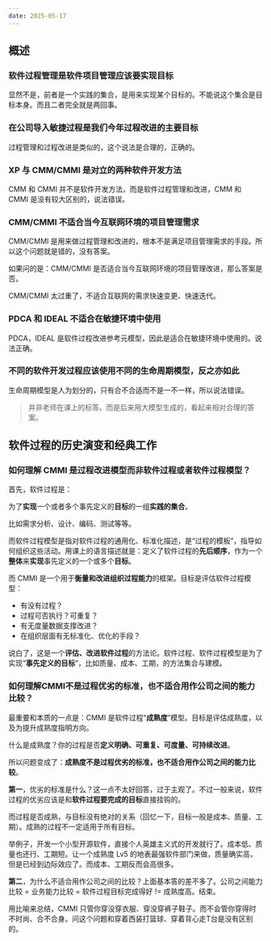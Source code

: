 ```yaml
---
date: 2025-05-17
---
```


## 概述

### 软件过程管理是软件项目管理应该要实现目标

显然不是，前者是一个实践的集合，是用来实现某个目标的。不能说这个集合是目标本身。而且二者完全就是两回事。

### 在公司导入敏捷过程是我们今年过程改进的主要目标

过程管理和过程改进是类似的，这个说法是合理的，正确的。

### XP 与 CMM/CMMI 是对立的两种软件开发方法

CMM 和 CMMI 并不是软件开发方法，而是软件过程管理和改进，CMM 和 CMMI 是没有较大区别的，说法错误。

### CMM/CMMI 不适合当今互联网环境的项目管理需求

CMM/CMMI 是用来做过程管理和改进的，根本不是满足项目管理需求的手段。所以这个问题就是错的，没有答案。

如果问的是：CMM/CMMI 是否适合当今互联网环境的项目管理改进，那么答案是否。

CMM/CMMI 太过重了，不适合互联网的需求快速变更、快速迭代。

### PDCA 和 IDEAL 不适合在敏捷环境中使用

PDCA，IDEAL 是软件过程改进参考元模型，因此是适合在敏捷环境中使用的。说法正确。

### 不同的软件开发过程应该使用不同的生命周期模型，反之亦如此

生命周期模型是人为划分的，只有合不合适而不是一不一样，所以说法错误。

> 并非老师在课上的标答。而是后来用大模型生成的，看起来相对合理的答案。

## 软件过程的历史演变和经典工作

### 如何理解 CMMI 是过程改进模型而非软件过程或者软件过程模型？

首先，软件过程是：

为了**实现**一个或者多个事先定义的**目标**的一组**实践的集合**。

比如需求分析、设计、编码、测试等等。

而软件过程模型是指对软件过程的通用化、标准化描述，是“过程的模板”，指导如何组织这些活动。用课上的语言描述就是：定义了软件过程的**先后顺序**，作为一个**整体**来**实现**事先定义的一个或多个**目标**。

而 CMMI 是一个用于**衡量和改进组织过程能力**的框架。目标是评估软件过程模型：
- 有没有过程？
- 过程可否执行？可重复？
- 有无度量数据支撑改进？
- 在组织层面有无标准化、优化的手段？

说白了，这是一个**评估、改进软件过程**的方法论。软件过程、软件过程模型是为了实现“**事先定义的目标**”，比如质量、成本、工期，的方法集合与建模。

### 如何理解CMMI不是过程优劣的标准，也不适合用作公司之间的能力比较？

最重要和本质的一点是：CMMI 是软件过程“**成熟度**”模型。目标是评估成熟度，以及为提升成熟度指明方向。

什么是成熟度？你的过程是否**定义明确、可重复、可度量、可持续改进**。

所以问题变成了：**成熟度不是过程优劣的标准，也不适合用作公司之间的能力比较**。

**第一**，优劣的标准是什么？这一点不太好回答，过于主观了。不过一般来说，软件过程的优劣应该是和**软件过程要完成的目标**直接挂钩的。

而过程是否成熟，与目标没有绝对的关系（回忆一下，目标一般是成本、质量、工期）。成熟的过程不一定适用于所有目标。

举例子，开发一个小型开源软件，直接个人英雄主义式的开发就行了。成本低、质量也还行、工期短。让一个成熟度 Lv5 的地表最强软件部门来做，质量确实高，但是已经到边际效应了。而成本、工期反而会高很多。

**第二**，为什么不适合用作公司之间的比较？上面基本答的差不多了。公司之间能力比较 = 业务能力比较 = 软件过程目标完成得好 != 成熟度高。结束。

用比喻来总结，CMMI 只管你穿没穿衣服、穿没穿裤子鞋子。而不会管你穿得时不时尚、合不合身。问这个问题和穿着西装打篮球、穿着背心走T台是没有区别的。
